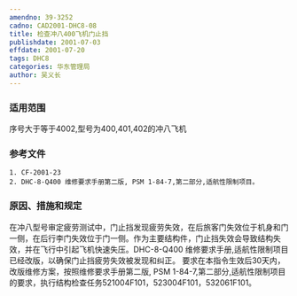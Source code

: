```yaml
---
amendno: 39-3252
cadno: CAD2001-DHC8-08
title: 检查冲八400飞机门止挡
publishdate: 2001-07-03
effdate: 2001-07-20
tags: DHC8
categories: 华东管理局
author: 吴义长
---
```


### 适用范围 
序号大于等于4002,型号为400,401,402的冲八飞机

<!--more-->
### 参考文件
    1. CF-2001-23 
    2. DHC-8-Q400 维修要求手册第二版, PSM 1-84-7,第二部分,适航性限制项目。

### 原因、措施和规定 
在冲八型号审定疲劳测试中，门止挡发现疲劳失效，在后旅客门失效位于机身和门一侧，在后行李门失效位于门一侧。作为主要结构件，门止挡失效会导致结构失效，并在飞行中引起飞机快速失压。DHC-8-Q400 维修要求手册,适航性限制项目已经改版，以确保门止挡疲劳失效被发现和纠正。 
    要求在本指令生效后30天内，改版维修方案，按照维修要求手册第二版, PSM 1-84-7,第二部分,适航性限制项目的要求，执行结构检查任务521004F101，523004F101，532061F101。
